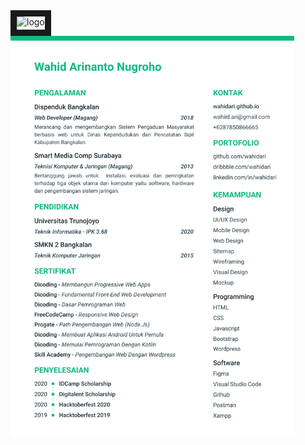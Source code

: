 <a title="Download PDF" href="https://github.com/wahidari/wahidari/tree/master/cv/wahid_ari_resume.pdf">
  <img align="left" alt="logo" height="21px" border="10" src="https://img.shields.io/badge/download-PDF-f44336" />
</a>
<br>

<img align="center" width="90%" alt="cv" src="https://raw.githubusercontent.com/wahidari/wahidari/master/cv/cv.png" />
